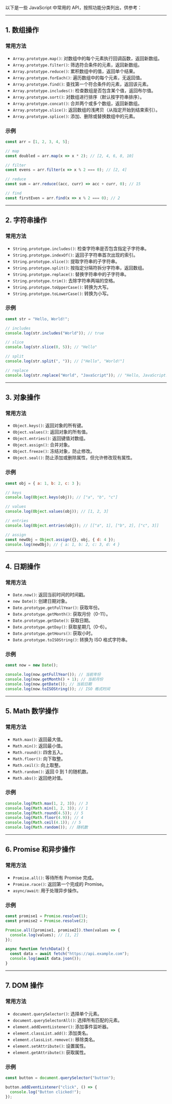 以下是一些 JavaScript 中常用的 API，按照功能分类列出，供参考：

---

## 1. **数组操作**
### **常用方法**
- `Array.prototype.map()`: 对数组中的每个元素执行回调函数，返回新数组。
- `Array.prototype.filter()`: 筛选符合条件的元素，返回新数组。
- `Array.prototype.reduce()`: 累积数组中的值，返回单个结果。
- `Array.prototype.forEach()`: 遍历数组中的每个元素，无返回值。
- `Array.prototype.find()`: 查找第一个符合条件的元素，返回该元素。
- `Array.prototype.includes()`: 检查数组是否包含某个值，返回布尔值。
- `Array.prototype.sort()`: 对数组进行排序（默认按字符串排序）。
- `Array.prototype.concat()`: 合并两个或多个数组，返回新数组。
- `Array.prototype.slice()`: 返回数组的浅拷贝（从指定开始到结束索引）。
- `Array.prototype.splice()`: 添加、删除或替换数组中的元素。

### **示例**
```javascript
const arr = [1, 2, 3, 4, 5];

// map
const doubled = arr.map(x => x * 2); // [2, 4, 6, 8, 10]

// filter
const evens = arr.filter(x => x % 2 === 0); // [2, 4]

// reduce
const sum = arr.reduce((acc, curr) => acc + curr, 0); // 15

// find
const firstEven = arr.find(x => x % 2 === 0); // 2
```

---

## 2. **字符串操作**
### **常用方法**
- `String.prototype.includes()`: 检查字符串是否包含指定子字符串。
- `String.prototype.indexOf()`: 返回子字符串首次出现的索引。
- `String.prototype.slice()`: 提取字符串的子字符串。
- `String.prototype.split()`: 按指定分隔符拆分字符串，返回数组。
- `String.prototype.replace()`: 替换字符串中的子字符串。
- `String.prototype.trim()`: 去除字符串两端的空格。
- `String.prototype.toUpperCase()`: 转换为大写。
- `String.prototype.toLowerCase()`: 转换为小写。

### **示例**
```javascript
const str = "Hello, World!";

// includes
console.log(str.includes("World")); // true

// slice
console.log(str.slice(0, 5)); // "Hello"

// split
console.log(str.split(", ")); // ["Hello", "World!"]

// replace
console.log(str.replace("World", "JavaScript")); // "Hello, JavaScript!"
```

---

## 3. **对象操作**
### **常用方法**
- `Object.keys()`: 返回对象的所有键。
- `Object.values()`: 返回对象的所有值。
- `Object.entries()`: 返回键值对数组。
- `Object.assign()`: 合并对象。
- `Object.freeze()`: 冻结对象，防止修改。
- `Object.seal()`: 防止添加或删除属性，但允许修改现有属性。

### **示例**
```javascript
const obj = { a: 1, b: 2, c: 3 };

// keys
console.log(Object.keys(obj)); // ["a", "b", "c"]

// values
console.log(Object.values(obj)); // [1, 2, 3]

// entries
console.log(Object.entries(obj)); // [["a", 1], ["b", 2], ["c", 3]]

// assign
const newObj = Object.assign({}, obj, { d: 4 });
console.log(newObj); // { a: 1, b: 2, c: 3, d: 4 }
```

---

## 4. **日期操作**
### **常用方法**
- `Date.now()`: 返回当前时间的时间戳。
- `new Date()`: 创建日期对象。
- `Date.prototype.getFullYear()`: 获取年份。
- `Date.prototype.getMonth()`: 获取月份（0-11）。
- `Date.prototype.getDate()`: 获取日期。
- `Date.prototype.getDay()`: 获取星期几（0-6）。
- `Date.prototype.getHours()`: 获取小时。
- `Date.prototype.toISOString()`: 转换为 ISO 格式字符串。

### **示例**
```javascript
const now = new Date();

console.log(now.getFullYear()); // 当前年份
console.log(now.getMonth() + 1); // 当前月份
console.log(now.getDate()); // 当前日期
console.log(now.toISOString()); // ISO 格式时间
```

---

## 5. **Math 数学操作**
### **常用方法**
- `Math.max()`: 返回最大值。
- `Math.min()`: 返回最小值。
- `Math.round()`: 四舍五入。
- `Math.floor()`: 向下取整。
- `Math.ceil()`: 向上取整。
- `Math.random()`: 返回 0 到 1 的随机数。
- `Math.abs()`: 返回绝对值。

### **示例**
```javascript
console.log(Math.max(1, 2, 3)); // 3
console.log(Math.min(1, 2, 3)); // 1
console.log(Math.round(4.5)); // 5
console.log(Math.floor(4.9)); // 4
console.log(Math.ceil(4.1)); // 5
console.log(Math.random()); // 随机数
```

---

## 6. **Promise 和异步操作**
### **常用方法**
- `Promise.all()`: 等待所有 Promise 完成。
- `Promise.race()`: 返回第一个完成的 Promise。
- `async/await`: 用于处理异步操作。

### **示例**
```javascript
const promise1 = Promise.resolve(1);
const promise2 = Promise.resolve(2);

Promise.all([promise1, promise2]).then(values => {
  console.log(values); // [1, 2]
});

async function fetchData() {
  const data = await fetch("https://api.example.com");
  console.log(await data.json());
}
```

---

## 7. **DOM 操作**
### **常用方法**
- `document.querySelector()`: 选择单个元素。
- `document.querySelectorAll()`: 选择所有匹配的元素。
- `element.addEventListener()`: 添加事件监听器。
- `element.classList.add()`: 添加类名。
- `element.classList.remove()`: 移除类名。
- `element.setAttribute()`: 设置属性。
- `element.getAttribute()`: 获取属性。

### **示例**
```javascript
const button = document.querySelector("button");

button.addEventListener("click", () => {
  console.log("Button clicked!");
});
```
